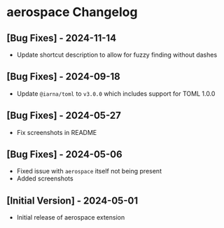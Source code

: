 # aerospace Changelog

## [Bug Fixes] - 2024-11-14

* Update shortcut description to allow for fuzzy finding without dashes

## [Bug Fixes] - 2024-09-18

* Update `@iarna/toml` to `v3.0.0` which includes support for TOML 1.0.0

## [Bug Fixes] - 2024-05-27

* Fix screenshots in README

## [Bug Fixes] - 2024-05-06

* Fixed issue with `aerospace` itself not being present
* Added screenshots

## [Initial Version] - 2024-05-01

* Initial release of aerospace extension
